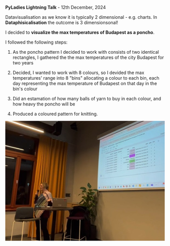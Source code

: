 **PyLadies Lightning Talk** - 12th December, 2024

Datavisualisation as we know it is typically 2 dimensional - e.g. charts. In **Dataphisicalisation** the outcome is 3 dimensionsonal!

I decided to **visualize the max temperatures of Budapest as a poncho**.

I followed the following steps:

1. As the poncho pattern I decided to work with consists of two identical rectangles, I gathered the the max temperatures of the city Budapest for two years

2. Decided, I wanted to work with 8 colours, so I devided the max temperatures' range into 8 "bins" allocating a colour to each bin, each day representing the max temperature of Budapest on that day in the bin's colour

3. Did an estamation of how many balls of yarn to buy in each colour, and how heavy the poncho will be

4. Produced a coloured pattern for knitting.

![alt text](előadáskép-2.jpg)